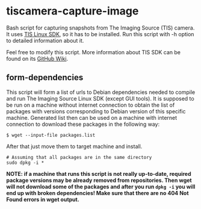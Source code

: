# tiscamera-capture-image

Bash script for capturing snapshots from The Imaging Source (TIS) camera. It uses [TIS Linux SDK](https://github.com/TheImagingSource/tiscamera), so it has to be installed. Run this script with -h option to detailed information about it.

Feel free to modify this script. More information about TIS SDK can be found on its [GitHub Wiki](https://github.com/TheImagingSource/tiscamera/wiki).

## form-dependencies

This script will form a list of urls to Debian dependencies needed to compile and run The Imaging Source Linux SDK (except GUI tools). It is supposed to be run on a machine without internet connection to obtain the list of packages with versions corresponding to Debian version of this specific machine. Generated list then can be used on a machine with internet connection to download these packages in the following way:

```
$ wget --input-file packages.list
```

After that just move them to target machine and install.

```
# Assuming that all packages are in the same directory
sudo dpkg -i *
```

**NOTE: if a machine that runs this script is not really up-to-date, required package versions may be already removed from repositories. Then wget will not download some of the packages and after you run ```dpkg -i``` you will end up with broken dependencies! Make sure that there are no 404 Not Found errors in wget output.**
